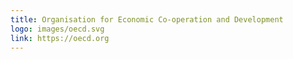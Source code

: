```yaml
---
title: Organisation for Economic Co-operation and Development
logo: images/oecd.svg
link: https://oecd.org
---
```


